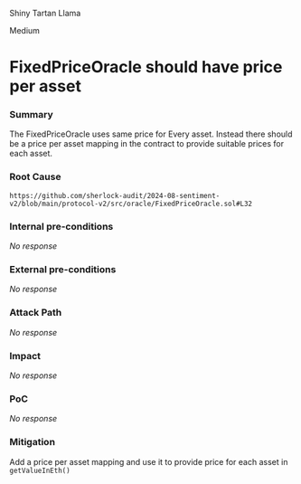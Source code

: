 Shiny Tartan Llama

Medium

# FixedPriceOracle should have price per asset

### Summary

The FixedPriceOracle uses same price for Every asset. Instead there should be a price per asset mapping in the contract to provide suitable prices for each asset.

### Root Cause

`https://github.com/sherlock-audit/2024-08-sentiment-v2/blob/main/protocol-v2/src/oracle/FixedPriceOracle.sol#L32`

### Internal pre-conditions

_No response_

### External pre-conditions

_No response_

### Attack Path

_No response_

### Impact

_No response_

### PoC

_No response_

### Mitigation

Add a price per asset mapping and use it to provide price for each asset in `getValueInEth()`